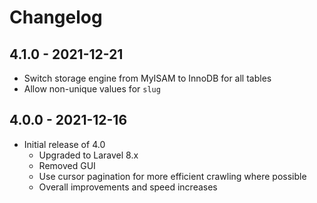 # Changelog

## 4.1.0 - 2021-12-21

- Switch storage engine from MyISAM to InnoDB for all tables
- Allow non-unique values for `slug`

## 4.0.0 - 2021-12-16

- Initial release of 4.0
    - Upgraded to Laravel 8.x
    - Removed GUI
    - Use cursor pagination for more efficient crawling where possible
    - Overall improvements and speed increases
